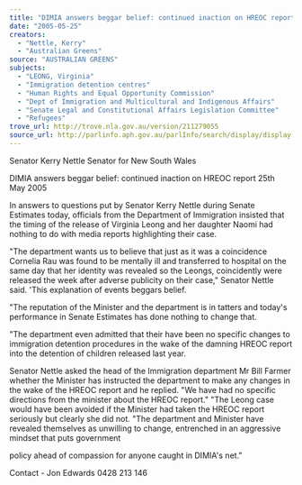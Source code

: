 ```yaml
---
title: "DIMIA answers beggar belief: continued inaction on HREOC report."
date: "2005-05-25"
creators:
  - "Nettle, Kerry"
  - "Australian Greens"
source: "AUSTRALIAN GREENS"
subjects:
  - "LEONG, Virginia"
  - "Immigration detention centres"
  - "Human Rights and Equal Opportunity Commission"
  - "Dept of Immigration and Multicultural and Indigenous Affairs"
  - "Senate Legal and Constitutional Affairs Legislation Committee"
  - "Refugees"
trove_url: http://trove.nla.gov.au/version/211279055
source_url: http://parlinfo.aph.gov.au/parlInfo/search/display/display.w3p;query=Id%3A%22media/pressrel/4Q6G6%22
---
```


 Senator Kerry Nettle  Senator for New South Wales 

 

 DIMIA answers beggar belief:  continued inaction on HREOC report  25th May 2005 

 In answers to questions put by Senator Kerry Nettle during Senate  Estimates today, officials from the Department of Immigration insisted  that the timing of the release of Virginia Leong and her daughter  Naomi had nothing to do with media reports highlighting their case.    

 "The department wants us to believe that just as it was a coincidence  Cornelia Rau was found to be mentally ill and transferred to hospital  on the same day that her identity was revealed so the Leongs,  coincidently were released the week after adverse publicity on their  case," Senator Nettle said. 'This explanation of events beggars belief.    

 "The reputation of the Minister and the department is in tatters and  today's performance in Senate Estimates has done nothing to change  that.    

 "The department even admitted that their have been no specific  changes to immigration detention procedures in the wake of the  damning HREOC report into the detention of children released last  year.    

 Senator Nettle asked the head of the Immigration department Mr Bill  Farmer whether the Minister has instructed the department to make  any changes in the wake of the HREOC report and he replied. "We  have had no specific directions from the minister about the HREOC  report."  "The Leong case would have been avoided if the Minister had  taken the HREOC report seriously but clearly she did not.    "The department and Minister have revealed themselves as unwilling  to change, entrenched in an aggressive mindset that puts government 

 policy ahead of compassion for anyone caught in DIMIA's net."    

 Contact - Jon Edwards 0428 213 146    

 

